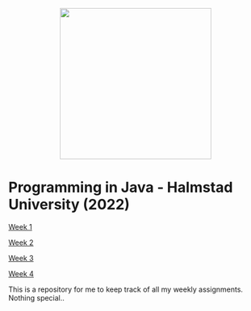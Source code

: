 <p align="center">
  <img width="300" height="300" src="https://img1.daumcdn.net/thumb/R300x0/?fname=https://k.kakaocdn.net/dn/oDiwG/btrJKtqCAMK/shfnJpaquOrqPbvEwM1mnK/img.png">
</p>

# Programming in Java - Halmstad University (2022)

[Week 1](https://github.com/KevinOW/Programmering-DT2012/tree/main/Week-1)

[Week 2](https://github.com/KevinOW/Programmering-DT2012/tree/main/Week-2)

[Week 3](https://github.com/KevinOW/Programmering-DT2012/tree/main/Week-3)

[Week 4](https://github.com/KevinOW/Programmering-DT2012/tree/main/Week-4)

This is a repository for me to keep track of all my weekly assignments. Nothing special..
